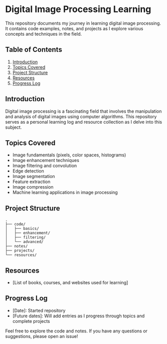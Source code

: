 # Digital Image Processing Learning

This repository documents my journey in learning digital image processing. It contains code examples, notes, and projects as I explore various concepts and techniques in the field.

## Table of Contents

1. [Introduction](#introduction)
2. [Topics Covered](#topics-covered)
3. [Project Structure](#project-structure)
4. [Resources](#resources)
5. [Progress Log](#progress-log)

## Introduction

Digital image processing is a fascinating field that involves the manipulation and analysis of digital images using computer algorithms. This repository serves as a personal learning log and resource collection as I delve into this subject.

## Topics Covered

- Image fundamentals (pixels, color spaces, histograms)
- Image enhancement techniques
- Image filtering and convolution
- Edge detection
- Image segmentation
- Feature extraction
- Image compression
- Machine learning applications in image processing

## Project Structure

```
.
├── code/
│   ├── basics/
│   ├── enhancement/
│   ├── filtering/
│   └── advanced/
├── notes/
├── projects/
└── resources/
```

## Resources

- [List of books, courses, and websites used for learning]

## Progress Log

- [Date]: Started repository
- [Future dates]: Will add entries as I progress through topics and complete projects

Feel free to explore the code and notes. If you have any questions or suggestions, please open an issue!
